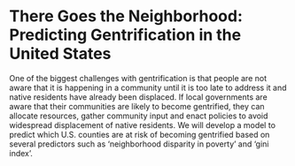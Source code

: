 # There Goes the Neighborhood: Predicting Gentrification in the United States
One of the biggest challenges with gentrification is that people are not aware that it is happening in a community until it is too late to address it and native residents have already been displaced. If local governments are aware that their communities are likely to become gentrified, they can allocate resources, gather community input and enact policies to avoid widespread displacement of native residents. We will develop a model to predict which U.S. counties are at risk of becoming gentrified based on several predictors such as ‘neighborhood disparity in poverty’ and ‘gini index’.
